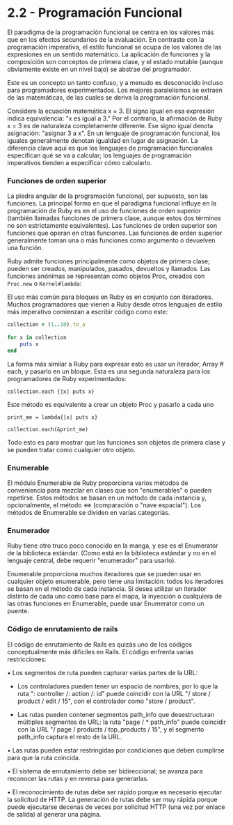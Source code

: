 # 2.2 - Programación Funcional

El paradigma de la programación funcional se centra en los valores más que en los efectos secundarios de la evaluación. En contraste con la programación imperativa, el estilo funcional se ocupa de los valores de las expresiones en un sentido matemático. La aplicación de funciones y la composición son conceptos de primera clase, y el estado mutable \(aunque obviamente existe en un nivel bajo\) se abstrae del programador.

Este es un concepto un tanto confuso, y a menudo es desconocido incluso para programadores experimentados. Los mejores paralelismos se extraen de las matemáticas, de las cuales se deriva la programación funcional.

Considere la ecuación matemática x = 3. El signo igual en esa expresión indica equivalencia: "x es igual a 3." Por el contrario, la afirmación de Ruby x = 3 es de naturaleza completamente diferente. Ese signo igual denota asignación: "asignar 3 a x". En un lenguaje de programación funcional, los iguales generalmente denotan igualdad en lugar de asignación. La diferencia clave aquí es que los lenguajes de programación funcionales especifican qué se va a calcular; los lenguajes de programación imperativos tienden a especificar cómo calcularlo.

### Funciones de orden superior

La piedra angular de la programación funcional, por supuesto, son las funciones. La principal forma en que el paradigma funcional influye en la programación de Ruby es en el uso de funciones de orden superior \(también llamadas funciones de primera clase, aunque estos dos términos no son estrictamente equivalentes\). Las funciones de orden superior son funciones que operan en otras funciones. Las funciones de orden superior generalmente toman una o más funciones como argumento o devuelven una función.

Ruby admite funciones principalmente como objetos de primera clase; pueden ser creados, manipulados, pasados, devueltos y llamados. Las funciones anónimas se representan como objetos Proc, creados con `Proc.new` o `Kernel#lambda`:

El uso más común para bloques en Ruby es en conjunto con iteradores. Muchos programadores que vienen a Ruby desde otros lenguajes de estilo más imperativo comienzan a escribir código como este:

```ruby
collection = (1..10).to_a    
for x in collection
    puts x 
end
```

La forma más similar a Ruby para expresar esto es usar un iterador, Array \# each, y pasarlo en un bloque. Esta es una segunda naturaleza para los programadores de Ruby experimentados:

`collection.each {|x| puts x}`

  
Este método es equivalente a crear un objeto Proc y pasarlo a cada uno

```
print_me = lambda{|x| puts x}    
collection.each(&print_me)
```

Todo esto es para mostrar que las funciones son objetos de primera clase y se pueden tratar como cualquier otro objeto.

### Enumerable

El módulo Enumerable de Ruby proporciona varios métodos de conveniencia para mezclar en clases que son "enumerables" o pueden repetirse. Estos métodos se basan en un método de cada instancia y, opcionalmente, el método &lt;=&gt; \(comparación o "nave espacial"\). Los métodos de Enumerable se dividen en varias categorías.

### Enumerador

Ruby tiene otro truco poco conocido en la manga, y ese es el Enumerator de la biblioteca estándar. \(Como está en la biblioteca estándar y no en el lenguaje central, debe requerir "enumerador" para usarlo\).

Enumerable proporciona muchos iteradores que se pueden usar en cualquier objeto enumerable, pero tiene una limitación: todos los iteradores se basan en el método de cada instancia. Si desea utilizar un iterador distinto de cada uno como base para el mapa, la inyección o cualquiera de las otras funciones en Enumerable, puede usar Enumerator como un puente.

### Código de enrutamiento de rails

El código de enrutamiento de Rails es quizás uno de los códigos conceptualmente más difíciles en Rails. El código enfrenta varias restricciones:

• Los segmentos de ruta pueden capturar varias partes de la URL:

- Los controladores pueden tener un espacio de nombres, por lo que la ruta ": controller /: action /: id" puede coincidir con la URL "/ store / product / edit / 15", con el controlador como "store / product".

- Las rutas pueden contener segmentos path\_info que desestructuran múltiples segmentos de URL: la ruta "page / \* path\_info" puede coincidir con la URL "/ page / products / top\_products / 15", y el segmento path\_info captura el resto de la URL.

• Las rutas pueden estar restringidas por condiciones que deben cumplirse para que la ruta coincida.

• El sistema de enrutamiento debe ser bidireccional; se avanza para reconocer las rutas y en reversa para generarlas.

• El reconocimiento de rutas debe ser rápido porque es necesario ejecutar la solicitud de HTTP. La generación de rutas debe ser muy rápida porque puede ejecutarse decenas de veces por solicitud HTTP \(una vez por enlace de salida\) al generar una página.



